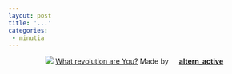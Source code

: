```yaml
---
layout: post
title: '...'
categories:
 - minutia
---
```


<center><a href="http://www.verfall.net/quizz/revol/index.html" target="new"><img src="http://www.verfall.net/quizz/revol/img/rev02.jpg"></a>
<a href="http://www.verfall.net/quizz/revol/index.html">What revolution are You?</a>
Made by <nobr><a href="http://www.livejournal.com/userinfo.bml?user=altern_active"><img height="17" border="0" src="http://www.livejournal.com/img/userinfo.gif" align="absmiddle" width="17"></a><b><a href="http://www.livejournal.com/users/altern_active/">altern_active</a></b></nobr></center> 

